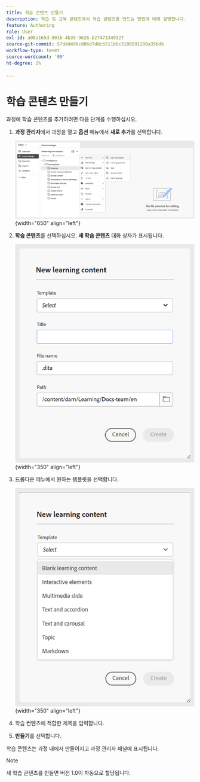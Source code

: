 ```yaml
---
title: 학습 콘텐츠 만들기
description: 학습 및 교육 콘텐츠에서 학습 콘텐츠를 만드는 방법에 대해 설명합니다.
feature: Authoring
role: User
exl-id: a08a165d-801b-4b35-9626-b27471349327
source-git-commit: 57ddd498cd06d7d8cb511b0c3108591280a35bdb
workflow-type: tm+mt
source-wordcount: '99'
ht-degree: 2%

---
```


# 학습 콘텐츠 만들기

과정에 학습 콘텐츠를 추가하려면 다음 단계를 수행하십시오.

1. **과정 관리자**&#x200B;에서 과정을 열고 **옵션** 메뉴에서 **새로 추가**&#x200B;를 선택합니다.

   ![](assets/workflow-learning-content.png){width="650" align="left"}

1. **학습 콘텐츠**를 선택하십시오.
**새 학습 콘텐츠** 대화 상자가 표시됩니다.

   ![](assets/learning-content-dialog.png){width="350" align="left"}

1. 드롭다운 메뉴에서 원하는 템플릿을 선택합니다.

   ![](assets/template-types-lc.png){width="350" align="left"}

1. 학습 컨텐츠에 적합한 제목을 입력합니다.
1. **만들기**&#x200B;를 선택합니다.

학습 콘텐츠는 과정 내에서 만들어지고 과정 관리자 패널에 표시됩니다.

>[!NOTE]
>
> 새 학습 콘텐츠를 만들면 버전 1.0이 자동으로 할당됩니다.
